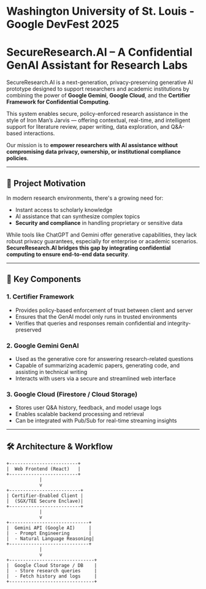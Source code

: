 # Washington University of St. Louis - Google DevFest 2025

# SecureResearch.AI – A Confidential GenAI Assistant for Research Labs

SecureResearch.AI is a next-generation, privacy-preserving generative AI prototype designed to support researchers and academic institutions by combining the power of **Google Gemini**, **Google Cloud**, and the **Certifier Framework for Confidential Computing**.

This system enables secure, policy-enforced research assistance in the style of Iron Man’s Jarvis — offering contextual, real-time, and intelligent support for literature review, paper writing, data exploration, and Q&A-based interactions. 

Our mission is to **empower researchers with AI assistance without compromising data privacy, ownership, or institutional compliance policies**.

---

## 🧠 Project Motivation

In modern research environments, there's a growing need for:
- Instant access to scholarly knowledge
- AI assistance that can synthesize complex topics
- **Security and compliance** in handling proprietary or sensitive data

While tools like ChatGPT and Gemini offer generative capabilities, they lack robust privacy guarantees, especially for enterprise or academic scenarios. **SecureResearch.AI bridges this gap by integrating confidential computing to ensure end-to-end data security**.

---

## 🔐 Key Components

### 1. **Certifier Framework**
- Provides policy-based enforcement of trust between client and server
- Ensures that the GenAI model only runs in trusted environments
- Verifies that queries and responses remain confidential and integrity-preserved

### 2. **Google Gemini GenAI**
- Used as the generative core for answering research-related questions
- Capable of summarizing academic papers, generating code, and assisting in technical writing
- Interacts with users via a secure and streamlined web interface

### 3. **Google Cloud (Firestore / Cloud Storage)**
- Stores user Q&A history, feedback, and model usage logs
- Enables scalable backend processing and retrieval
- Can be integrated with Pub/Sub for real-time streaming insights

---

## 🛠 Architecture & Workflow

```text
+-------------------------+
|  Web Frontend (React)   |
+-------------------------+
            |
            v
+--------------------------+
| Certifier-Enabled Client |
|  (SGX/TEE Secure Enclave)|
+--------------------------+
            |
            v
+-----------------------------+
|  Gemini API (Google AI)     |
|  - Prompt Engineering       |
|  - Natural Language Reasoning|
+-----------------------------+
            |
            v
+-------------------------------+
|  Google Cloud Storage / DB    |
|  - Store research queries     |
|  - Fetch history and logs     |
+-------------------------------+
